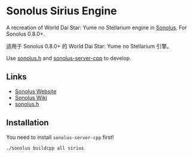 # Sonolus Sirius Engine

A recreation of World Dai Star: Yume no Stellarium engine in [Sonolus](https://sonolus.com). For Sonolus 0.8.0+.

适用于 Sonolus 0.8.0+ 的 World Dai Star: Yume no Stellarium 引擎。

Use [sonolus.h](https://github.com/SonolusHaniwa/sonolus.h) and [sonolus-server-cpp](https://github.com/SonolusHaniwa/sonolus-server-cpp) to develop.

## Links

- [Sonolus Website](https://sonolus.com) 
- [Sonolus Wiki](https://github.com/NonSpicyBurrito/sonolus-wiki)
- [sonolus.h](https://github.com/SonolusHaniwa/sonolus.h)

## Installation

You need to install `sonolus-server-cpp` first!

```bash
./sonolus buildcpp all sirius
```